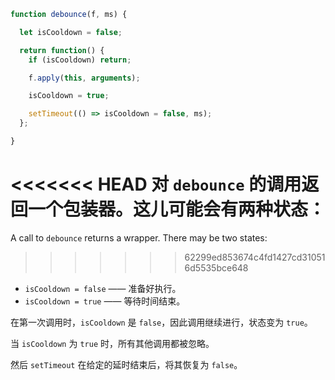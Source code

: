 ```js demo
function debounce(f, ms) {

  let isCooldown = false;

  return function() {
    if (isCooldown) return;

    f.apply(this, arguments);

    isCooldown = true;

    setTimeout(() => isCooldown = false, ms);
  };

}
```

<<<<<<< HEAD
对 `debounce` 的调用返回一个包装器。这儿可能会有两种状态：
=======
A call to `debounce` returns a wrapper. There may be two states:
>>>>>>> 62299ed853674c4fd1427cd310516d5535bce648

- `isCooldown = false` —— 准备好执行。
- `isCooldown = true` —— 等待时间结束。

在第一次调用时，`isCooldown` 是 `false`，因此调用继续进行，状态变为 `true`。

当 `isCooldown` 为 `true` 时，所有其他调用都被忽略。

然后 `setTimeout` 在给定的延时结束后，将其恢复为 `false`。
